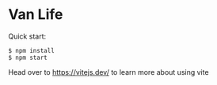 # Van Life


Quick start:

```
$ npm install
$ npm start
````

Head over to https://vitejs.dev/ to learn more about using vite
